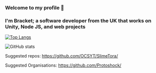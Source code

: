 ### Welcome to my profile 👋

### I'm Bracket; a software developer from the UK that works on Unity, Node JS, and web projects

[![Top Langs](https://github-readme-stats-git-masterorgs-github-readme-stats-team.vercel.app/api/top-langs/?username=OCSYT&include_orgs=true&exclude_repo=BracketBrowser&show_icons=true&theme=nightowl&locale=en)](https://github.com/anuraghazra/github-readme-stats)

![GitHub stats](https://github-readme-stats.vercel.app/api?username=OCSYT&show_icons=true&theme=nightowl)

Suggested repos:
https://github.com/OCSYT/SlimeTora/

Suggested Organisations:
https://github.com/Protoshock/

<!--
**OCSYT/OCSYT** is a ✨ _special_ ✨ repository because its `README.md` (this file) appears on your GitHub profile.

Here are some ideas to get you started:

- 🔭 I’m currently working on ...
- 🌱 I’m currently learning ...
- 👯 I’m looking to collaborate on ...
- 🤔 I’m looking for help with ...
- 💬 Ask me about ...
- 📫 How to reach me: ...
- 😄 Pronouns: ...
- ⚡ Fun fact: ...
-->
